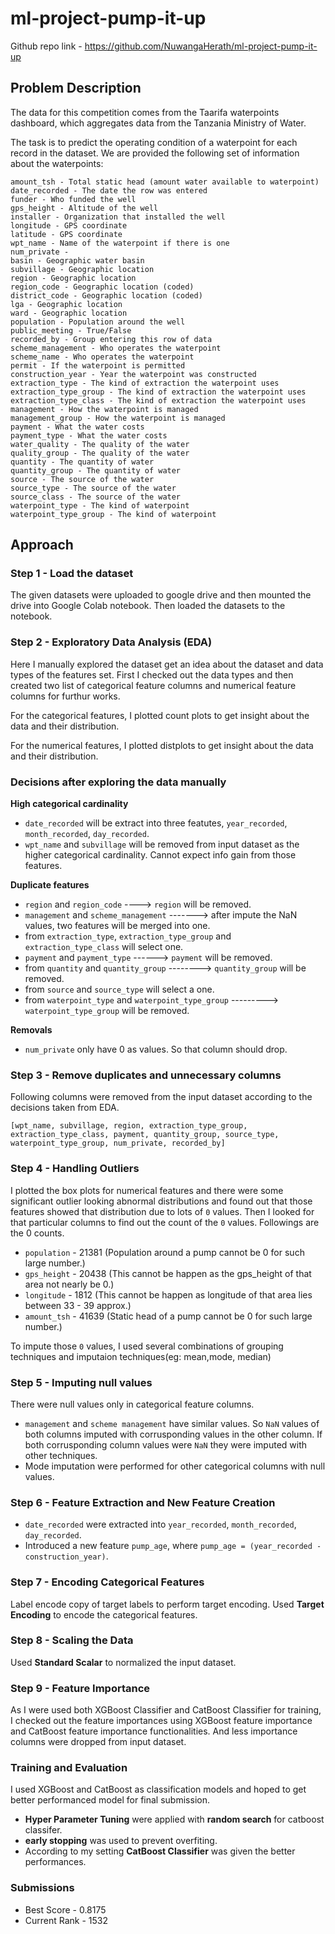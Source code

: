 # ml-project-pump-it-up
Github repo link - https://github.com/NuwangaHerath/ml-project-pump-it-up

## Problem Description
The data for this competition comes from the Taarifa waterpoints dashboard, which aggregates data from the Tanzania Ministry of Water.

The task is to predict the operating condition of a waterpoint for each record in the dataset. We are provided the following set of information about the waterpoints: 


    amount_tsh - Total static head (amount water available to waterpoint)
    date_recorded - The date the row was entered
    funder - Who funded the well
    gps_height - Altitude of the well
    installer - Organization that installed the well
    longitude - GPS coordinate
    latitude - GPS coordinate
    wpt_name - Name of the waterpoint if there is one
    num_private -
    basin - Geographic water basin
    subvillage - Geographic location
    region - Geographic location
    region_code - Geographic location (coded)
    district_code - Geographic location (coded)
    lga - Geographic location
    ward - Geographic location
    population - Population around the well
    public_meeting - True/False
    recorded_by - Group entering this row of data
    scheme_management - Who operates the waterpoint
    scheme_name - Who operates the waterpoint
    permit - If the waterpoint is permitted
    construction_year - Year the waterpoint was constructed
    extraction_type - The kind of extraction the waterpoint uses
    extraction_type_group - The kind of extraction the waterpoint uses
    extraction_type_class - The kind of extraction the waterpoint uses
    management - How the waterpoint is managed
    management_group - How the waterpoint is managed
    payment - What the water costs
    payment_type - What the water costs
    water_quality - The quality of the water
    quality_group - The quality of the water
    quantity - The quantity of water
    quantity_group - The quantity of water
    source - The source of the water
    source_type - The source of the water
    source_class - The source of the water
    waterpoint_type - The kind of waterpoint
    waterpoint_type_group - The kind of waterpoint

## Approach
### Step 1 - Load the dataset
The given datasets were uploaded to google drive and then mounted the drive into Google Colab notebook. Then loaded the datasets to the notebook.

### Step 2 - Exploratory Data Analysis (EDA)
Here I manually explored the dataset get an idea about the dataset and data types of the features set. First I checked out the data types and then created two list of categorical feature columns and numerical feature columns for furthur works.

For the categorical features, I plotted count plots to get insight about the data and their distribution.

For the numerical features, I plotted distplots to get insight about the data and their distribution.

### Decisions after exploring the data manually
**High categorical cardinality**
*   ``date_recorded`` will be extract into three featutes, ``year_recorded``, ``month_recorded``, ``day_recorded``.
*   ``wpt_name`` and ``subvillage`` will be removed from input dataset as the higher categorical cardinality. Cannot expect info gain from those features.

**Duplicate features**
* ``region`` and ``region_code`` ----> ``region`` will be removed.
* ``management`` and ``scheme_management`` -------> after impute the NaN values, two features will be merged into one.
* from ``extraction_type``, ``extraction_type_group`` and ``extraction_type_class`` will select one.
* ``payment`` and ``payment_type``  ------> ``payment`` will be removed.
* from ``quantity`` and ``quantity_group`` --------> ``quantity_group`` will be removed.
* from ``source`` and ``source_type`` will select a one.
* from ``waterpoint_type`` and ``waterpoint_type_group`` ---------> ``waterpoint_type_group`` will be removed.

**Removals**
* ``num_private`` only have 0 as values. So that column should drop.

### Step 3 - Remove duplicates and unnecessary columns
Following columns were removed from the input dataset according to the decisions taken from EDA.

``[wpt_name, subvillage, region, extraction_type_group, extraction_type_class, payment, quantity_group, source_type, waterpoint_type_group, num_private, recorded_by]``

### Step 4 - Handling Outliers

I plotted the box plots for numerical features and there were some significant outlier looking abnormal distributions and found out that those features showed that distribution due to lots of ``0`` values. Then I looked for that particular columns to find out the count of the ``0`` values. Followings are the 0 counts.

* ``population`` - 21381 (Population around a pump cannot be 0 for such large number.)
* ``gps_height`` - 20438 (This cannot be happen as the gps_height of that area not nearly be 0.)
* ``longitude`` - 1812 (This cannot be happen as longitude of that area lies between 33 - 39 approx.)
* ``amount_tsh`` - 41639 (Static head of a pump cannot be 0 for such large number.)

To impute those ``0`` values, I used several combinations of grouping techniques and imputaion techniques(eg: mean,mode, median)

### Step 5 - Imputing null values

There were null values only in categorical feature columns.

* ``management`` and ``scheme management`` have similar values. So ``NaN`` values of both columns imputed with corrusponding values in the other column. If both corrusponding column values were ``NaN`` they were imputed  with other techniques.
* Mode imputation were performed for other categorical columns with null values.

### Step 6 - Feature Extraction and New Feature Creation

* ``date_recorded`` were extracted into ``year_recorded``, ``month_recorded``, ``day_recorded``.
* Introduced a new feature ``pump_age``, where ``pump_age = (year_recorded - construction_year)``.

### Step 7 - Encoding Categorical Features

Label encode copy of target labels to perform target encoding.
Used **Target Encoding** to encode the categorical features.

### Step 8 - Scaling the Data

Used **Standard Scalar** to normalized the input dataset.

### Step 9 - Feature Importance

As I were used both XGBoost Classifier and CatBoost Classifier for training, I checked out the feature importances using XGBoost feature importance and CatBoost feature importance functionalities. And less importance columns were dropped from input dataset.

### Training and Evaluation

I used XGBoost and CatBoost as classification models and hoped to get better performanced model for final submission.
* **Hyper Parameter Tuning** were applied with **random search** for catboost classifer.
* **early stopping** was used to prevent overfiting.
* According to my setting **CatBoost Classifier** was given the better performances.

### Submissions

* Best Score   - 0.8175
* Current Rank - 1532
